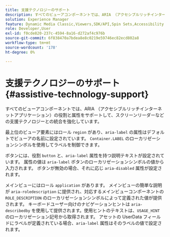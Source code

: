 ```yaml
---
title: 支援テクノロジーのサポート
description: すべてのビューアコンポーネントでは、ARIA （アクセシブルリッチインターネットアプリケーション）の役割と属性をサポートして、スクリーンリーダーなどの支援テクノロジーとの統合を強化しています。
solution: Experience Manager
feature: Dynamic Media Classic,Viewers,SDK/API,Spin Sets,Accessibility
role: Developer,User
exl-id: f0cde820-237c-4594-8a16-d272af4c976b
source-git-commit: 6f838470a7bdea8e8c0219e59746ec82ecd802a8
workflow-type: tm+mt
source-wordcount: '178'
ht-degree: 0%

---
```


# 支援テクノロジーのサポート{#assistive-technology-support}

すべてのビューアコンポーネントでは、ARIA （アクセシブルリッチインターネットアプリケーション）の役割と属性をサポートして、スクリーンリーダーなどの支援テクノロジーとの統合を強化しています。

最上位のビューア要素にはロール `region` があり、`aria-label` の属性はデフォルトでビューアの名前に設定されています。 `Container.LABEL` のローカリゼーションシンボルを使用してラベルを制御できます。

ボタンには、役割 `button` と、`aria-label` 属性を持つ説明テキストが設定されています。 属性の値は `aria-label` ボタンのローカリゼーションシンボルの値から入力されます。 ボタンが無効の場合、それに応じ `aria-disabled` 属性が設定されます。

メインビューにはロール `application` があります。 メインビューの簡単な説明が `aria-roledescription` に提供され、対応するメインビューコンポーネントの `ROLE_DESCRIPTION` のローカリゼーションシンボルによって定義された値が提供されます。 キーボードユーザー向けのナビゲーションヒントは `aria-describedby` を使用して提供されます。使用ヒントのテキストは、`USAGE_HINT` のローカリゼーション記号から取得されます。 アセットの UserData フィールドにラベルが定義されている場合、`aria-label` 属性はそのラベルの値で設定されます。
